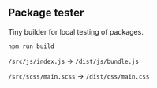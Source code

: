 ## Package tester

Tiny builder for local testing of packages.

```npm run build```

`/src/js/index.js` -> `/dist/js/bundle.js`

`/src/scss/main.scss` -> `/dist/css/main.css`